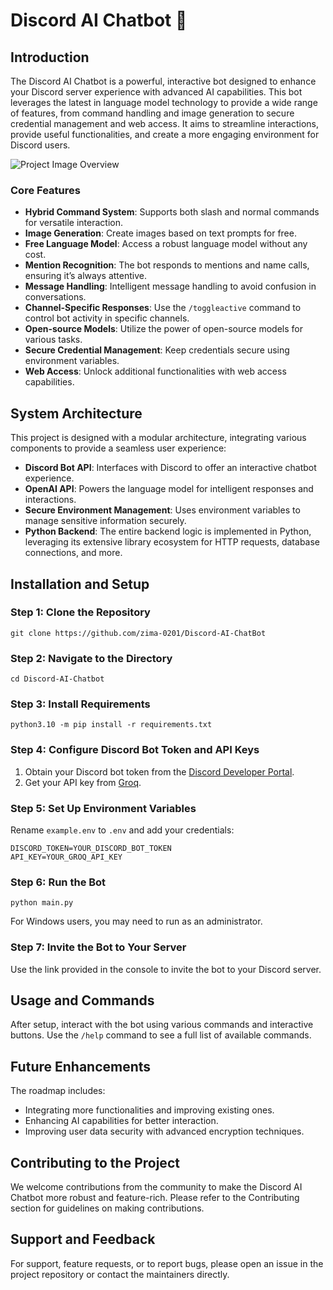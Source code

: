 # Discord AI Chatbot 🤖

## Introduction

The Discord AI Chatbot is a powerful, interactive bot designed to enhance your Discord server experience with advanced AI capabilities. This bot leverages the latest in language model technology to provide a wide range of features, from command handling and image generation to secure credential management and web access. It aims to streamline interactions, provide useful functionalities, and create a more engaging environment for Discord users.

![Project Image Overview](https://github.com/zima-0201/Project-Images/blob/main/Discord-AI-ChatBot.jpg)

### Core Features

- **Hybrid Command System**: Supports both slash and normal commands for versatile interaction.
- **Image Generation**: Create images based on text prompts for free.
- **Free Language Model**: Access a robust language model without any cost.
- **Mention Recognition**: The bot responds to mentions and name calls, ensuring it’s always attentive.
- **Message Handling**: Intelligent message handling to avoid confusion in conversations.
- **Channel-Specific Responses**: Use the `/toggleactive` command to control bot activity in specific channels.
- **Open-source Models**: Utilize the power of open-source models for various tasks.
- **Secure Credential Management**: Keep credentials secure using environment variables.
- **Web Access**: Unlock additional functionalities with web access capabilities.

## System Architecture

This project is designed with a modular architecture, integrating various components to provide a seamless user experience:

- **Discord Bot API**: Interfaces with Discord to offer an interactive chatbot experience.
- **OpenAI API**: Powers the language model for intelligent responses and interactions.
- **Secure Environment Management**: Uses environment variables to manage sensitive information securely.
- **Python Backend**: The entire backend logic is implemented in Python, leveraging its extensive library ecosystem for HTTP requests, database connections, and more.

## Installation and Setup

### Step 1: Clone the Repository
```
git clone https://github.com/zima-0201/Discord-AI-ChatBot
```

### Step 2: Navigate to the Directory
```
cd Discord-AI-Chatbot
```

### Step 3: Install Requirements
```
python3.10 -m pip install -r requirements.txt
```

### Step 4: Configure Discord Bot Token and API Keys
1. Obtain your Discord bot token from the [Discord Developer Portal](https://discord.com/developers/applications).
2. Get your API key from [Groq](https://console.groq.com/keys).

### Step 5: Set Up Environment Variables
Rename `example.env` to `.env` and add your credentials:
```
DISCORD_TOKEN=YOUR_DISCORD_BOT_TOKEN
API_KEY=YOUR_GROQ_API_KEY
```

### Step 6: Run the Bot
```
python main.py
```
For Windows users, you may need to run as an administrator.

### Step 7: Invite the Bot to Your Server
Use the link provided in the console to invite the bot to your Discord server.

## Usage and Commands

After setup, interact with the bot using various commands and interactive buttons. Use the `/help` command to see a full list of available commands.

## Future Enhancements

The roadmap includes:
- Integrating more functionalities and improving existing ones.
- Enhancing AI capabilities for better interaction.
- Improving user data security with advanced encryption techniques.

## Contributing to the Project

We welcome contributions from the community to make the Discord AI Chatbot more robust and feature-rich. Please refer to the Contributing section for guidelines on making contributions.

## Support and Feedback

For support, feature requests, or to report bugs, please open an issue in the project repository or contact the maintainers directly.

